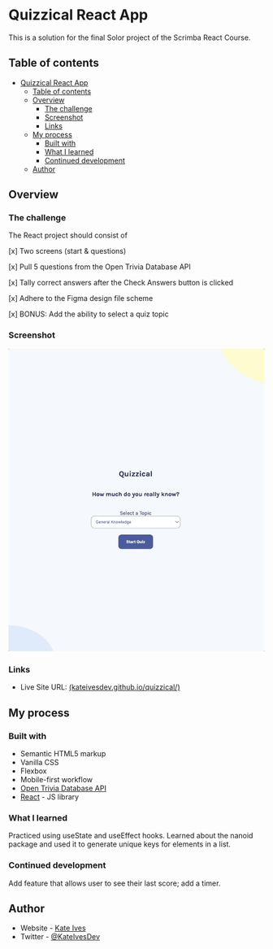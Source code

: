 # Quizzical React App

This is a solution for the final Solor project of the Scrimba React Course. 

## Table of contents

- [Quizzical React App](#quizzical-react-app)
  - [Table of contents](#table-of-contents)
  - [Overview](#overview)
    - [The challenge](#the-challenge)
    - [Screenshot](#screenshot)
    - [Links](#links)
  - [My process](#my-process)
    - [Built with](#built-with)
    - [What I learned](#what-i-learned)
    - [Continued development](#continued-development)
  - [Author](#author)

## Overview

### The challenge

The React project should consist of

[x] Two screens (start & questions)

[x] Pull 5 questions from the Open Trivia Database API

[x] Tally correct answers after the Check Answers button is clicked

[x] Adhere to the Figma design file scheme

[x] BONUS: Add the ability to select a quiz topic

### Screenshot

![Quizzical App](https://github.com/KateIvesDev/quizzical/blob/4249306228c9ee98e6033258f78553f931ed9b24/Quizzical2.gif)


### Links

- Live Site URL: [(kateivesdev.github.io/quizzical/)](https://kateivesdev.github.io/quizzical/)

## My process

### Built with

- Semantic HTML5 markup
- Vanilla CSS
- Flexbox
- Mobile-first workflow
- [Open Trivia Database API](https://opentdb.com/)
- [React](https://reactjs.org/) - JS library


### What I learned

Practiced using useState and useEffect hooks. Learned about the nanoid package and used it to generate unique keys for elements in a list.


### Continued development

Add feature that allows user to see their last score; add a timer.

## Author

- Website - [Kate Ives](https://www.kate-ives.com)
- Twitter - [@KateIvesDev](https://www.twitter.com/kateivesdev)
